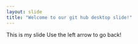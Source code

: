 ```yaml
---
layout: slide
title: "Welcome to our git hub desktop slide!"
---
```

This is my slide
Use the left arrow to go back!
